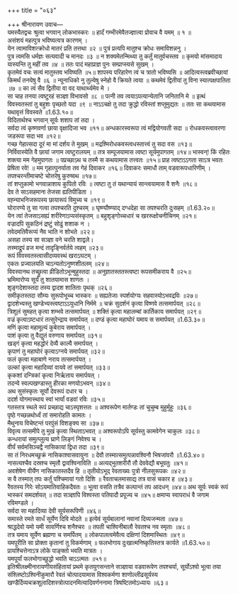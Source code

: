 +++
title = "०६३"

+++
श्रीनारायण उवाच—  
यमस्यैतद्वचः श्रुत्वा भगवान् लोकभास्करः ॥
हार्दं गम्भीरमेवैतज्ज्ञात्वा प्रोवाच वै यमम् ॥ १ ॥  
असंशयं महत्पुत्र भविष्यत्यत्र कारणम् ।  
येन त्वामाविशत्क्रोधो मातरं प्रति तत्तथा ॥२ ॥
पुत्रं प्रत्यपि मातुश्च क्रोधः समाविशन्ननु ।  
पुत्र त्वमसि धर्मज्ञः सत्यवादी च मानदः ॥३ ॥
न शक्यमेतन्मिथ्या तु कर्तुं मातुर्वचस्तव ॥
कृमयो मांसमादाय यास्यन्ति तु महीं तव ॥४ ॥
ततः पादं महाप्राज्ञ पुनः सम्प्राप्स्यसे सुखम् ।  
कृतमेवं वचः सत्यं मातुस्तव भविष्यति ॥५॥
शापस्य परिहारेण त्वं च त्रातो भविष्यसि ॥
आदित्यस्त्वब्रवीच्छायां किमर्थं तनयेषु वै ॥६ ॥
न्यूनाधिको नु तुल्येषु स्नेहो वै क्रियते त्वया ॥
कथमेवं द्वितीयां तु विना स्यात्पक्षपातिता ॥७ ॥
का त्वं सैव द्वितीया वा वद याथार्थ्यमेव मे ।  
सा चाह तनया त्वष्टुरहं सञ्ज्ञा विभावसो ॥८ ॥
पत्नी तव त्वयाऽपत्यान्येतानि जनितानि मे ॥
इत्थं विवस्वतस्तां तु बहुशः पृच्छतो यदा ॥९ ॥
नाऽऽचक्षे तु तदा क्रुद्धो रविस्तां शप्तुमुद्यतः ॥
ततः सा कथयामास यथावृत्तं विवस्वते ॥1.63.१०॥  
विदितार्थश्च भगवान् सूर्यः शशाप तां तदा ।  
सर्वदा त्वं कृष्णवर्णा छाया वृक्षादिजा भव ॥११॥
अन्धकारस्वरूपा त्वं मद्वियोगवती सदा ॥
रोधकवस्त्वावरणा जडरूपा सदा भव ॥१२॥  
गच्छ गेहात्सदा दूरं मा मां दर्शय ते मुखम् ॥
मद्रश्मिरोधकवस्त्वधस्तात्त्वं तु सदा वस ॥१३॥  
निर्विवास्येति वै छायां जगाम त्वष्टुरालयम् ॥
तत्र सम्पूजयामास त्वष्टा सूर्यमुपागतम् ॥१४॥
भास्वन्! किं रहितः शक्त्या मम गेहमुपागतः ॥
पप्रच्छाऽथ च तस्मै स कथयामास तत्त्वतः ॥१५॥
प्राह त्वष्टाऽऽगता साऽत्र भवतः प्रेषिता रवे! ॥
मम गृहात्पुनर्याता तव गेहं दिवाकर ॥१६॥
दिवाकरः समाधौ ताम् वडवारूपधारिणीम् ।  
तपश्चरन्तीमाचष्टे चोत्तरेषु कुरुष्वथ ॥१७॥  
तां शप्तुकामो भगवान्नाशाय कुपितो रविः ॥
त्वष्टा तु तं यथान्यायं सान्त्वयामास वै शनैः ॥१८॥  
देव ते साऽसहमाना तेजसा ह्यतिपीडिता ।  
वह्न्याभनिजरूपस्य छायारूपं विमुच्य च ॥१९॥  
घोरारण्ये तु सा गत्वा तपश्चरति दुश्चरम् ॥
घृष्ण्यौष्ण्याद् दग्धदेहा सा तपश्चरति दुःसहम् ॥1.63.२०॥  
येन त्वां तेजसाऽसह्यं शरीरेणाऽप्यसंस्कृतम् ॥
बहुशृङ्गोच्चधारं च खररूक्षोचनीचिनम् ॥२१॥  
वज्रादपि सुकठिनं द्रष्टुं सोढुं शशाक न ।  
तवेदमतिवैरूप्यं नैव भाति न शोभते ॥२२॥  
असहा तस्य सा सञ्ज्ञा वने चरति शाद्वले।  
तस्माद्रूपं व्रज मन्दं तादृङ्निर्वर्तये त्वहम् ॥२३॥  
रूपं विवस्वतस्त्वासीदव्यवस्थं खराऽघटम् ।  
एकतः प्रज्वालयति चाऽन्यतोऽनुष्णशीतलम् ॥२४॥  
विवस्वानथ तच्छ्रुत्वा व्रीडितोऽभून्मुहुस्तदा ॥
अनुज्ञातस्ततस्त्वष्टा रूपसमीकराय वै ॥२५॥  
भ्रमिमारोप्य सूर्यं तु शातयामास शाणतः ।  
शृङ्गदेशास्तदा तस्य द्वादश शातिताः पृथक् ॥२६॥  
समीकृतस्तदा सौम्यः सुरूपोभूच्च भास्करः ॥
सह्यतेजाः स्पर्शयोग्यः सहवास्योऽभवद्रविः ॥२७॥  
द्वादशेभ्यस्तु खण्डेभ्यस्त्वष्टाऽऽयुधानि निर्ममे ॥
चक्रं सुदर्शनं कृत्वा विष्णवे तत्समार्पयत् ॥२८॥  
त्रिशूलं सुमहत् कृत्वा शम्भवे तत्समार्पयत् ॥
शक्तिं कृत्वा महालम्बां कार्तिकाय समार्पयत् ॥२९॥  
वज्रं कृत्वाऽष्टधारं तत्सुरेन्द्राय समार्पयत् ॥
दण्डं कृत्वा महाघोरं यमाय स समार्पयत् ॥1.63.३०॥  
मणिं कृत्वा महामूल्यं कुबेराय समार्पयत् ।  
पाशं कृत्वा तु वैद्युतं वरुणाय समार्पयत् ॥३१॥  
खड्गं कृत्वा महद्धोरं देव्यै काल्यै समार्पयत् ।  
कृपाणं तु महाघोरं कृत्वाऽग्नये समार्पयत् ॥३२॥  
फलं कृत्वा महाबाणे नराय तत्समार्पयत् ।  
उल्कां कृत्वा महादिव्यां वायवे तां समार्पयत् ॥३३॥  
कृकशां दन्त्रिकां कृत्वा निर्ऋताय समार्पयत् ।  
तदन्ये स्वल्पखण्डास्तु हीरका मणयोऽभवन् ॥३४॥  
अथ सुसंस्कृतः सूर्यो देवरूपं दधार च ।  
ददर्श योगमास्थाय स्वां भार्यां वडवां रविः ॥३५॥  
गतस्तत्र स्थले रूपं प्रच्छाद्य चाऽस्पृशत्ततः ॥
अश्वरूपेण मार्तण्डः तां चुचुम्ब मुहुर्मुहुः ॥३६॥  
पृष्ठे गच्छन्नथोर्ध्वं तां समारोहति कामतः ।  
मैथुनाय विचेष्टन्तं परपुंसं विशङ्क्य सा ॥३७॥  
विवृत्य तत्समीपे तु मुखं कृत्वा स्थिताऽभवत् ॥
अश्वरूपोऽपि सूर्यस्तु कामवेगेन चाकुलः ॥३८॥  
कन्धरायां समुत्प्लुत्य घ्राणे लिङ्गं निवेश्य च ।  
वीर्यं सर्वमसिञ्चद्वै नासिकायां द्विधा तदा ॥३९॥  
सा तं निरधमच्छुक्रं नासिकाश्वासवायुना ॥
देवौ तस्मात्समुत्पन्नावश्विनौ भिषजांवरौ ॥1.63.४०॥  
नासत्यश्चैव दस्रश्च स्मृतौ द्वावश्विनाविति ॥
अत्यद्भुतशरीरौ तौ देववेद्यौ बभूवतुः ॥४१॥  
अवशेषेण वीर्येण नासिकातस्तदैव हि ॥
तृतीयोऽभूद् रेवताख्यः पुत्रो नीलसुरूपकः ॥४२॥  
स वै तस्मात् तपः कर्तुं पश्चिमायां गतो दिशि ॥
रैवताचलमासाद्य तत्र वासं चकार ह ॥४३॥  
रैवतस्य गिरेः सोऽयमातिवाहिकदैवतः ॥
भूत्वा वसति तत्रैव कल्पान्तं तप आदधन् ॥४४॥
अथ सूर्यः स्वकं रूपं भास्करं समदर्शयत् ॥
तदा सञ्ज्ञापि विश्वस्ता पतिपादौ प्रपूज्य च ॥४५॥
क्षमाप्य स्वापराधं वै जगाम रविमण्डले ।  
सर्वदा सा महादिव्या देवी सूर्यसरूपिणी ॥४६॥  
समास्ते रमते सार्धं सूर्येण दिवि मोदते ॥
इत्येवं सूर्यबालानां नवानां दिव्यजन्मता ॥४७॥  
श्राद्धदेवो यमो यमी सावर्णिश्च शनैश्चरः ॥
तपती चाश्विनीबालौ रेवतश्च नव स्मृताः ॥४८॥  
तत्र यमाय सूर्येण ब्रह्मणा च समर्पितम् ॥
लोकपालत्वमेवैत्य दक्षिणां दिशमास्थितः ॥४९॥  
यमपूरीति सा प्रोक्ता कृतानां तु विकर्मणाम् ॥
फलभोगाय दुःखात्मनिष्कृतिस्तत्र कार्यते ॥1.63.५०॥  
प्रायश्चित्तेनाऽत्र लोके पाङ्क्तो भवति मात्रतः ।  
यमपूर्यां फलभोगाच्छुद्धो भवति चाऽऽत्मतः ॥५१॥  
इतिश्रीलक्ष्मीनारायणीयसंहितायां प्रथमे कृतयुगसन्ताने सञ्ज्ञाया वडवारूपेण तपश्चर्या, सूर्योऽश्वो भूत्वा तया संश्लिष्टोऽश्विनीकुमारौ रेवतं चोत्पादयामास विश्वकर्मणा शाणोल्लीढसूर्यस्य खण्डैर्दिव्यचक्रशूलादिशस्त्रोत्पादनमित्यादिवर्णननामा त्रिषष्टितमोऽध्यायः ॥६३॥  
    
